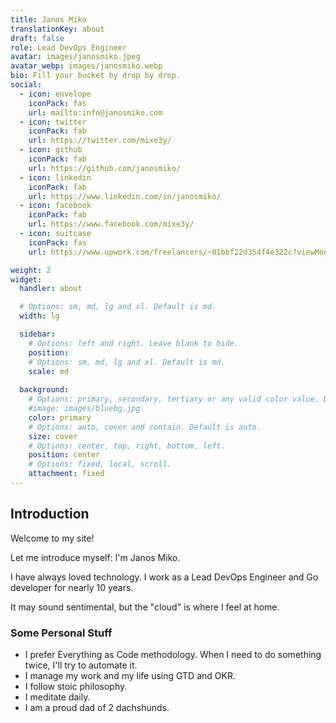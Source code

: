 ```yaml
---
title: Janos Miko
translationKey: about
draft: false
role: Lead DevOps Engineer
avatar: images/janosmiko.jpeg
avatar_webp: images/janosmiko.webp
bio: Fill your bucket by drop by drop.
social:
  - icon: envelope
    iconPack: fas
    url: mailto:info@janosmiko.com
  - icon: twitter
    iconPack: fab
    url: https://twitter.com/mixe3y/
  - icon: github
    iconPack: fab
    url: https://github.com/janosmiko/
  - icon: linkedin
    iconPack: fab
    url: https://www.linkedin.com/in/janosmiko/
  - icon: facebook
    iconPack: fab
    url: https://www.facebook.com/mixe3y/
  - icon: suitcase
    iconPack: fas
    url: https://www.upwork.com/freelancers/~01bbf22d354f4e322c?viewMode=1

weight: 2
widget:
  handler: about

  # Options: sm, md, lg and xl. Default is md.
  width: lg

  sidebar:
    # Options: left and right. Leave blank to hide.
    position:
    # Options: sm, md, lg and xl. Default is md.
    scale: md
  
  background:
    # Options: primary, secondary, tertiary or any valid color value. Default is primary.
    #image: images/bluebg.jpg
    color: primary
    # Options: auto, cover and contain. Default is auto.
    size: cover
    # Options: center, top, right, bottom, left.
    position: center
    # Options: fixed, local, scroll.
    attachment: fixed
---
```


## Introduction

Welcome to my site!

Let me introduce myself: I'm Janos Miko.

I have always loved technology. I work as a Lead DevOps Engineer and Go developer for nearly 10 years.

It may sound sentimental, but the "cloud" is where I feel at home.


### Some Personal Stuff

- I prefer Everything as Code methodology. When I need to do something twice, I'll try to automate it.
- I manage my work and my life using GTD and OKR.
- I follow stoic philosophy.
- I meditate daily.
- I am a proud dad of 2 dachshunds.
